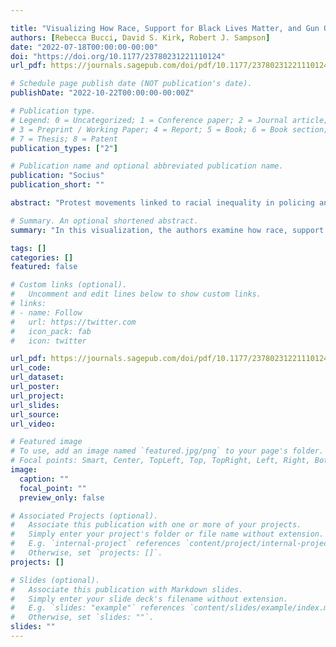 ```yaml
---

title: "Visualizing How Race, Support for Black Lives Matter, and Gun Ownership Shape Views of the U.S. Capitol Insurrection of January 6, 2021"
authors: [Rebecca Bucci, David S. Kirk, Robert J. Sampson]
date: "2022-07-18T00:00:00-00:00"
doi: "https://doi.org/10.1177/23780231221110124"
url_pdf: https://journals.sagepub.com/doi/pdf/10.1177/23780231221110124

# Schedule page publish date (NOT publication's date).
publishDate: "2022-10-22T00:00:00-00:00Z"

# Publication type.
# Legend: 0 = Uncategorized; 1 = Conference paper; 2 = Journal article;
# 3 = Preprint / Working Paper; 4 = Report; 5 = Book; 6 = Book section;
# 7 = Thesis; 8 = Patent
publication_types: ["2"]

# Publication name and optional abbreviated publication name.
publication: "Socius"
publication_short: ""

abstract: "Protest movements linked to racial inequality in policing and antigovernment sentiment have roiled the United States in recent years. In this visualization, the authors examine how race, support for Black Lives Matter (BLM), and gun ownership predict views about the political uprising of January 6, 2021, at the U.S. Capitol. On the basis of a 2021 survey from a long-term longitudinal study, the authors show that views of the Capitol insurrection do not vary by race, contrary to expectations. However, there is a positive association between support for BLM and views of January 6 participants as “extremists,” especially among Whites, independent of age, sex, respondent’s education, parental education, and childhood neighborhood poverty. Race and gun ownership also interact, with White gun owners an outlier in viewing the insurrection more favorably. Black gun owners, on the contrary, viewed it most negatively."

# Summary. An optional shortened abstract.
summary: "In this visualization, the authors examine how race, support for Black Lives Matter (BLM), and gun ownership predict views about the political uprising of January 6, 2021, at the U.S. Capitol."

tags: []
categories: []
featured: false

# Custom links (optional).
#   Uncomment and edit lines below to show custom links.
# links:
# - name: Follow
#   url: https://twitter.com
#   icon_pack: fab
#   icon: twitter

url_pdf: https://journals.sagepub.com/doi/pdf/10.1177/23780231221110124
url_code:
url_dataset:
url_poster:
url_project:
url_slides:
url_source:
url_video:

# Featured image
# To use, add an image named `featured.jpg/png` to your page's folder. 
# Focal points: Smart, Center, TopLeft, Top, TopRight, Left, Right, BottomLeft, Bottom, BottomRight.
image:
  caption: ""
  focal_point: ""
  preview_only: false

# Associated Projects (optional).
#   Associate this publication with one or more of your projects.
#   Simply enter your project's folder or file name without extension.
#   E.g. `internal-project` references `content/project/internal-project/index.md`.
#   Otherwise, set `projects: []`.
projects: []

# Slides (optional).
#   Associate this publication with Markdown slides.
#   Simply enter your slide deck's filename without extension.
#   E.g. `slides: "example"` references `content/slides/example/index.md`.
#   Otherwise, set `slides: ""`.
slides: ""
---
```

